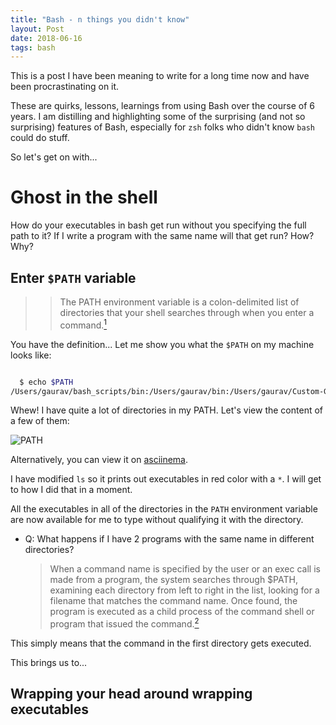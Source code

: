 ```yaml
---
title: "Bash - n things you didn't know"
layout: Post
date: 2018-06-16
tags: bash
---
```


This is a post I have been meaning to write for a long time now and have been procrastinating on it.

These are quirks, lessons, learnings from using Bash over the course of 6 years. I am distilling and highlighting some of the surprising (and not so surprising) features of Bash, especially for `zsh` folks who didn't know `bash` could do stuff.

So let's get on with...

# Ghost in the shell

How do your executables in bash get run without you specifying the full path to it? If I write a program with the same name will that get run? How? Why?

## Enter `$PATH` variable

> > The PATH environment variable is a colon-delimited list of directories that your shell searches through when you enter a command.[<sup>1</sup>][PATH_Definition]

You have the definition... Let me show you what the `$PATH` on my machine looks like:

```bash

  $ echo $PATH
/Users/gaurav/bash_scripts/bin:/Users/gaurav/bin:/Users/gaurav/Custom-Git-Commands:/Users/gaurav/Developer/experimental/sdk/flutter/bin:/usr/local/share/android-sdk/tools:/usr/local/share/android-sdk/tools/bin:/usr/local/share/android-sdk/platform-tools:/Users/gaurav/.jenv/shims:/Users/gaurav/.jenv/bin:/Users/gaurav/.goenv/shims:/Users/gaurav/.goenv/bin:/usr/local/Cellar/pyenv-virtualenv/1.1.3/shims:/Users/gaurav/.pyenv/shims:/Users/gaurav/.nodenv/shims:/Users/gaurav/.nodenv/bin:/usr/local/var/rbenv/shims:/usr/local/opt/python/libexec/bin:/usr/local/bin:/usr/bin:/bin:/usr/local/sbin:/usr/sbin:/sbin:/opt/X11/bin:/Library/Frameworks/Mono.framework/Versions/Current/Commands:/Applications/Wireshark.app/Contents/MacOS
```

Whew! I have quite a lot of directories in my PATH. Let's view the content of a few of them:

![PATH][BashPATHGif]

Alternatively, you can view it on [asciinema][BashPATHGifAC].

I have modified `ls` so it prints out executables in red color with a `*`. I will get to how I did that in a moment.

All the executables in all of the directories in the `PATH` environment variable are now available for me to type without qualifying it with the directory.

* Q: What happens if I have 2 programs with the same name in different directories?

  > When a command name is specified by the user or an exec call is made from a program, the system searches through $PATH, examining each directory from left to right in the list, looking for a filename that matches the command name. Once found, the program is executed as a child process of the command shell or program that issued the command.[<sup>2</sup>][PATH_Behavior]

This simply means that the command in the first directory gets executed.

This brings us to...

## Wrapping your head around wrapping executables



[PATH_Definition]: https://kb.iu.edu/d/acar
[BashPATHGif]: https://blog.gauravagarwalr.com/assets/gifs/03-bash-paths.gif
[BashPathGifAC]: https://asciinema.org/a/iOnUcPLwGtKHeoDOGLnmpTl1G
[PATH_Behavior]: https://en.wikipedia.org/wiki/PATH_(variable)#Unix_and_Unix-like
